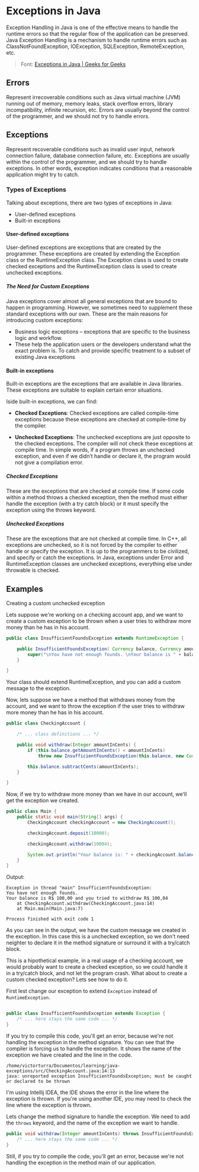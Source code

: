 # Exceptions in Java

Exception Handling in Java is one of the effective means to handle the runtime errors so that the regular flow of the application can be preserved. Java Exception Handling is a mechanism to handle runtime errors such as ClassNotFoundException, IOException, SQLException, RemoteException, etc.

> Font: [Exceptions in Java | Geeks for Geeks](https://www.geeksforgeeks.org/exceptions-in-java/)

## Errors
Represent irrecoverable conditions such as Java virtual machine (JVM) running out of memory, memory leaks, stack overflow errors, library incompatibility, infinite recursion, etc. Errors are usually beyond the control of the programmer, and we should not try to handle errors.

## Exceptions
Represent recoverable conditions such as invalid user input, network connection failure, database connection failure, etc. Exceptions are usually within the control of the programmer, and we should try to handle exceptions. In other words, exception indicates conditions that a reasonable application might try to catch.

### Types of Exceptions
Talking about exceptions, there are two types of exceptions in Java:
- User-defined exceptions
- Built-in exceptions

#### User-defined exceptions
User-defined exceptions are exceptions that are created by the programmer. These exceptions are created by extending the Exception class or the RuntimeException class. The Exception class is used to create checked exceptions and the RuntimeException class is used to create unchecked exceptions.

##### The Need for Custom Exceptions
Java exceptions cover almost all general exceptions that are bound to happen in programming.
However, we sometimes need to supplement these standard exceptions with our own. These are the main reasons for introducing custom exceptions:

- Business logic exceptions – exceptions that are specific to the business logic and workflow. 
- These help the application users or the developers understand what the exact problem is.
To catch and provide specific treatment to a subset of existing Java exceptions

#### Built-in exceptions
Built-in exceptions are the exceptions that are available in Java libraries. These exceptions are suitable to explain certain error situations.

Iside built-in exceptions, we can find:

- **Checked Exceptions**: Checked exceptions are called compile-time exceptions because these exceptions are checked at compile-time by the compiler.

- **Unchecked Exceptions**: The unchecked exceptions are just opposite to the checked exceptions. The compiler will not check these exceptions at compile time. In simple words, if a program throws an unchecked exception, and even if we didn’t handle or declare it, the program would not give a compilation error.

##### Checked Exceptions
These are the exceptions that are checked at compile time. If some code within a method throws a checked exception, then the method must either handle the exception (with a try catch block) or it must specify the exception using the throws keyword.

##### Unchecked Exceptions
These are the exceptions that are not checked at compile time. In C++, all exceptions are unchecked, so it is not forced by the compiler to either handle or specify the exception. It is up to the programmers to be civilized, and specify or catch the exceptions. In Java, exceptions under Error and RuntimeException classes are unchecked exceptions, everything else under throwable is checked.

## Examples

Creating a custom unchecked exception

Lets suppose we're working on a checking account app, and we want to create a custom exception to be thrown when a user tries to withdraw more money than he has in his account.


```java
public class InsufficientFoundsException extends RuntimeException {

    public InsufficientFoundsException( Currency balance, Currency amountInCents ) {
        super("\nYou have not enough founds. \nYour balance is " + balance + " and you tried to withdraw " + amountInCents);
    }

}
```

Your class should extend RuntimeException, and you can add a custom message to the exception.

Now, lets suppose we have a method that withdraws money from the account, and we want to throw the exception if the user tries to withdraw more money than he has in his account.

```java
public class CheckingAccount {

    /* ... class definitions ... */

    public void withdraw(Integer amountInCents) {
        if (this.balance.getAmountInCents() < amountInCents)
            throw new InsufficientFoundsException(this.balance, new Currency(amountInCents));

        this.balance.subtractCents(amountInCents);
    }

}
```

Now, if we try to withdraw more money than we have in our account, we'll get the exception we created.

```java
public class Main {
    public static void main(String[] args) {
        CheckingAccount checkingAccount = new CheckingAccount();

        checkingAccount.deposit(10000);

        checkingAccount.withdraw(10004);

        System.out.println("Your balance is: " + checkingAccount.balance);
    }
}
```

Output:

```
Exception in thread "main" InsufficientFoundsException: 
You have not enough founds. 
Your balance is R$ 100,00 and you tried to withdraw R$ 100,04
	at CheckingAccount.withdraw(CheckingAccount.java:14)
	at Main.main(Main.java:7)

Process finished with exit code 1
```

As you can see in the output, we have the custom message we created in the exception. In this case this is a unchecked exception, so we don't need neighter to declare it in the method signature or surround it with a try/catch block.

This is a hipothetical example, in a real usage of a checking account, we would probably want to create a checked exception, so we could handle it in a try/catch block, and not let the program crash. What about to create a custom checked exception? Lets see how to do it.

First lest change our exception to extend `Exception` instead of `RuntimeException`.

```java

public class InsufficientFoundsException extends Exception {
    /* ... here stays the same code ... */
}
```

If you try to compile this code, you'll get an error, because we're not handling the exception in the method signature. You can see that the compiler is forcing us to handle the exception. It shows the name of the exception we have created and the line in the code.

```
/home/victorturra/Documentos/learning/java-exceptions/src/CheckingAccount.java:14:13
java: unreported exception InsufficientFoundsException; must be caught or declared to be thrown
```

I'm using Intellij IDEA, the IDE shows the error in the line where the exception is thrown. If you're using another IDE, you may need to check the line where the exception is thrown.



Lets change the method signature to handle the exception. We need to add the `throws` keyword, and the name of the exception we want to handle.

```java
public void withdraw(Integer amountInCents) throws InsufficientFoundsException {
    /* ... here stays the same code ... */
}
```

Still, if you try to compile the code, you'll get an error, because we're not handling the exception in the method main of our application.




```java




